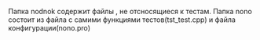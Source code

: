 Папка nodnok содержит файлы , не отсносящиеся к тестам. 
Папка nono состоит из файла с самими функциями тестов(tst_test.cpp) и файла конфигурации(nono.pro)

